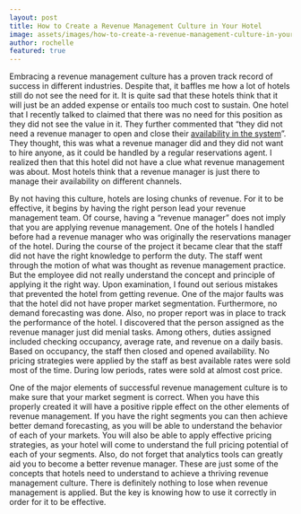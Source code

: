 ```yaml
---
layout: post
title: How to Create a Revenue Management Culture in Your Hotel
image: assets/images/how-to-create-a-revenue-management-culture-in-your-hotel.jpg
author: rochelle
featured: true
---
```


Embracing a revenue management culture has a proven track record of success in different industries. Despite that, it baffles me how a lot of hotels still do not see the need for it. It is quite sad that these hotels think that it will just be an added expense or entails too much cost to sustain. One hotel that I recently talked to claimed that there was no need for this position as they did not see the value in it. They further commented that “they did not need a revenue manager to open and close their [availability in the system](https://rochellecastillejos.com/why-you-should-never-close-your-availability-on-the-gds/)”. They thought, this was what a revenue manager did and they did not want to hire anyone, as it could be handled by a regular reservations agent. I realized then that this hotel did not have a clue what revenue management was about. Most hotels think that a revenue manager is just there to manage their availability on different channels.

By not having this culture, hotels are losing chunks of revenue. For it to be effective, it begins by having the right person lead your revenue management team. Of course, having a “revenue manager” does not imply that you are applying revenue management. One of the hotels I handled before had a revenue manager who was originally the reservations manager of the hotel. During the course of the project it became clear that the staff did not have the right knowledge to perform the duty. The staff went through the motion of what was thought as revenue management practice. But the employee did not really understand the concept and principle of applying it the right way. Upon examination, I found out serious mistakes that prevented the hotel from getting revenue. One of the major faults was that the hotel did not have proper market segmentation. Furthermore, no demand forecasting was done. Also, no proper report was in place to track the performance of the hotel. I discovered that the person assigned as the revenue manager just did menial tasks. Among others, duties assigned included checking occupancy, average rate, and revenue on a daily basis. Based on occupancy, the staff then closed and opened availability. No pricing strategies were applied by the staff as best available rates were sold most of the time. During low periods, rates were sold at almost cost price.

One of the major elements of successful revenue management culture is to make sure that your market segment is correct. When you have this properly created it will have a positive ripple effect on the other elements of revenue management. If you have the right segments you can then achieve better demand forecasting, as you will be able to understand the behavior of each of your markets. You will also be able to apply effective pricing strategies, as your hotel will come to understand the full pricing potential of each of your segments. Also, do not forget that analytics tools can greatly aid you to become a better revenue manager. These are just some of the concepts that hotels need to understand to achieve a thriving revenue management culture.
There is definitely nothing to lose when revenue management is applied. But the key is knowing how to use it correctly in order for it to be effective.